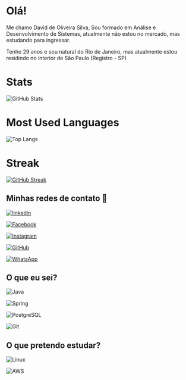 # Olá!

Me chamo David de Oliveira Silva, Sou formado em Análise e Desenvolvimento de Sistemas, atualmente não estou no mercado, mas estudando para ingressar.

Tenho 29 anos e sou natural do Rio de Janeiro, mas atualmente estou residindo no interior de São Paulo (Registro - SP)

# Stats

![GitHub Stats](https://github-readme-stats.vercel.app/api?username=SEUUSERNAME&theme=transparent&bg_color=000&border_color=30A3DC&show_icons=true&icon_color=30A3DC&title_color=E94D5F&text_color=FFF)

# Most Used Languages

![Top Langs](https://github-readme-stats-git-masterrstaa-rickstaa.vercel.app/api/top-langs/?username=SEUUSERNAME&layout=compact&bg_color=000&border_color=30A3DC&title_color=E94D5F&text_color=FFF)

# Streak

[![GitHub Streak](https://streak-stats.demolab.com/?user=SEUUSERNAME&theme=bear&background=000&border=30A3DC&dates=FFF)](https://git.io/streak-stats)


## Minhas redes de contato 🔗

[![linkedin](https://img.shields.io/badge/linkedin-0A66C2?style=for-the-badge&logo=linkedin&logoColor=white)](https://www.linkedin.com/in/david-oliveiraos/)

[![Facebook](https://img.shields.io/badge/Facebook-1877F2?style=for-the-badge&logo=facebook&logoColor=white)](https://www.facebook.com/david.oliveira.7334504/)

[![Instagram](https://img.shields.io/badge/-Instagram-%23E4405F?style=for-the-badge&logo=instagram&logoColor=white)](https://www.instagram.com/dsoliveirarj/)

[![GitHub](https://img.shields.io/badge/GitHub-100000?style=for-the-badge&logo=github&logoColor=white)](https://github.com/davidOliveira1995)

[![WhatsApp](https://img.shields.io/badge/WhatsApp-25D366?style=for-the-badge&logo=whatsapp&logoColor=white)](https://wa.me/+5513997565966)

## O que eu sei?

![Java](https://img.shields.io/badge/java-%23ED8B00.svg?style=for-the-badge&logo=openjdk&logoColor=white)

![Spring](https://img.shields.io/badge/spring-%236DB33F.svg?style=for-the-badge&logo=spring&logoColor=white)

![PostgreSQL](https://img.shields.io/badge/PostgreSQL-000?style=for-the-badge&logo=postgresql)

![Git](https://img.shields.io/badge/GIT-E44C30?style=for-the-badge&logo=git&logoColor=white)

## O que pretendo estudar?

![Linux](https://img.shields.io/badge/Linux-000?style=for-the-badge&logo=linux&logoColor=FCC624)

![AWS](https://img.shields.io/badge/AWS-000.svg?style=for-the-badge&logo=amazon-aws&logoColor=white)

